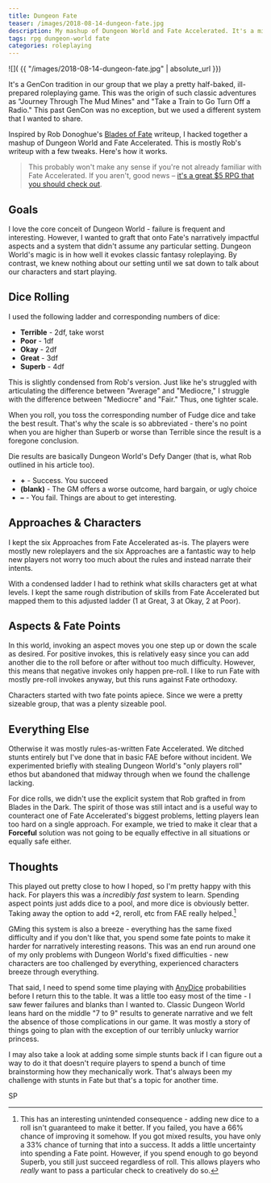 ```yaml
---
title: Dungeon Fate
teaser: /images/2018-08-14-dungeon-fate.jpg
description: My mashup of Dungeon World and Fate Accelerated. It's a mixed success.
tags: rpg dungeon-world fate
categories: roleplaying
---
```


![]( {{ "/images/2018-08-14-dungeon-fate.jpg" | absolute_url }})

It's a GenCon tradition in our group that we play a pretty half-baked, ill-prepared roleplaying game. This was the origin of such classic adventures as "Journey Through The Mud Mines" and "Take a Train to Go Turn Off a Radio." This past GenCon was no exception, but we used a different system that I wanted to share.

Inspired by Rob Donoghue's [Blades of Fate](http://walkingmind.evilhat.com/2017/08/01/blades-of-fate/) writeup, I hacked together a mashup of Dungeon World and Fate Accelerated. This is mostly Rob's writeup with a few tweaks. Here's how it works.

> This probably won't make any sense if you're not already familiar with Fate Accelerated. If you aren't, good news – [it's a great $5 RPG that you should check out](http://www.drivethrurpg.com/product/114902/Fate-Accelerated-Edition).

## Goals

I love the core conceit of Dungeon World - failure is frequent and interesting. However, I wanted to graft that onto Fate's narratively impactful aspects and a system that didn't assume any particular setting. Dungeon World's magic is in how well it evokes classic fantasy roleplaying. By contrast, we knew nothing about our setting until we sat down to talk about our characters and start playing. 

## Dice Rolling

I used the following ladder and corresponding numbers of dice:

* **Terrible** - 2df, take worst
* **Poor** - 1df
* **Okay** - 2df
* **Great** - 3df
* **Superb** - 4df

This is slightly condensed from Rob's version. Just like he's struggled with articulating the difference between "Average" and "Mediocre," I struggle with the difference between "Mediocre" and "Fair." Thus, one tighter scale.

When you roll, you toss the corresponding number of Fudge dice and take the best result. That's why the scale is so abbreviated - there's no point when you are higher than Superb or worse than Terrible since the result is a foregone conclusion.

Die results are basically Dungeon World's Defy Danger (that is, what Rob outlined in his article too).

* **+** - Success. You succeed
* **(blank)** - The GM offers a worse outcome, hard bargain, or ugly choice
* **–** - You fail. Things are about to get interesting.

## Approaches & Characters

I kept the six Approaches from Fate Accelerated as-is. The players were mostly new roleplayers and the six Approaches are a fantastic way to help new players not worry too much about the rules and instead narrate their intents.

With a condensed ladder I had to rethink what skills characters get at what levels. I kept the same rough distribution of skills from Fate Accelerated but mapped them to this adjusted ladder (1 at Great, 3 at Okay, 2 at Poor).

## Aspects & Fate Points

In this world, invoking an aspect moves you one step up or down the scale as desired. For positive invokes, this is relatively easy since you can add another die to the roll before or after without too much difficulty. However, this means that negative invokes only happen pre-roll. I like to run Fate with mostly pre-roll invokes anyway, but this runs against Fate orthodoxy.

Characters started with two fate points apiece. Since we were a pretty sizeable group, that was a plenty sizeable pool.

## Everything Else

Otherwise it was mostly rules-as-written Fate Accelerated. We ditched stunts entirely but I've done that in basic FAE before without incident. We experimented briefly with stealing Dungeon World's "only players roll" ethos but abandoned that midway through when we found the challenge lacking.

For dice rolls, we didn't use the explicit system that Rob grafted in from Blades in the Dark. The spirit of those was still intact and is a useful way to counteract one of Fate Accelerated's biggest problems, letting players lean too hard on a single approach. For example, we tried to make it clear that a **Forceful** solution was not going to be equally effective in all situations or equally safe either. 

## Thoughts

This played out pretty close to how I hoped, so I'm pretty happy with this hack. For players this was a _incredibly fast_ system to learn. Spending aspect points just adds dice to a pool, and more dice is obviously better. Taking away the option to add +2, reroll, etc from FAE really helped.[^1]

GMing this system is also a breeze - everything has the same fixed difficulty and if you don't like that, you spend some fate points to make it harder for narratively interesting reasons. This was an end run around one of my only problems with Dungeon World's fixed difficulties - new characters are too challenged by everything, experienced characters breeze through everything. 

That said, I need to spend some time playing with [AnyDice](https://anydice.com/) probabilities before I return this to the table. It was a little too easy most of the time - I saw fewer failures and blanks than I wanted to. Classic Dungeon World leans hard on the middle "7 to 9" results to generate narrative and we felt the absence of those complications in our game. It was mostly a story of things going to plan with the exception of our terribly unlucky warrior princess.

I may also take a look at adding some simple stunts back if I can figure out a way to do it that doesn't require players to spend a bunch of time brainstorming how they mechanically work. That's always been my challenge with stunts in Fate but that's a topic for another time.

SP

[^1]: This has an interesting unintended consequence - adding new dice to a roll isn't guaranteed to make it better. If you failed, you have a 66% chance of improving it somehow. If you got mixed results, you have only a 33% chance of turning that into a success. It adds a little uncertainty into spending a Fate point. However, if you spend enough to go beyond Superb, you still just succeed regardless of roll. This allows players who _really_ want to pass a particular check to creatively do so.

